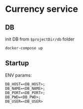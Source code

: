 # Currency service

## DB

init DB from `$projectDir/db` folder

```shell
docker-compose up
```

## Startup

ENV params:
```shell
DB_HOST=<DB_HOST>;
DB_NAME=<DB_NAME>;
DB_PORT=<DB_PORT>;
DB_PWD=<DB_PWD>;
DB_USER=<DB_USER>
```

